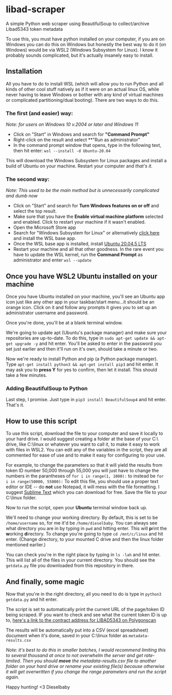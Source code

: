 # libad-scraper
A simple Python web scraper using BeautifulSoup to collect/archive Libad5343 token metadata

To use this, you must have python installed on your computer, if you are on Windows you can do this on Windows but honestly the best way to do it (on Windows) would be via WSL2 (Windows Subsystem for Linux).  I know it probably sounds complicated, but it's actually insanely easy to install.

## Installation

All you have to do to install WSL (which will allow you to run Python and all kinds of other cool stuff natively as if it were on an actual linux OS, while never having to leave Windows or bother with any kind of virtual machines or complicated partitioning/dual booting).  There are two ways to do this.

### The first (and easier) way:
*Note: for users on Windows 10 v.2004 or later and Windows 11*
- Click on "Start" in Windows and search for **"Command Prompt"**
- Right-click on the result and select **"Run as administrator"
- In the command prompt window that opens, type in the following text, then hit enter:
`wsl --install -d Ubuntu-20.04`

This will download the Windows Subsystem for Linux packages and install a build of Ubuntu on your machine.  Restart your computer and *that's it.*

### The second way:
*Note: This used to be the main method but is unnecessarily complicated and dumb now*
- Click on "Start" and search for **Turn Windows features on or off** and select the top result.
- Make sure that you have the **Enable virtual machine platform** selected and enabled.  Click to restart your machine if it wasn't enabled. 
- Open the Microsoft Store app
- Search for "Windows Subsystem for Linux" or alternatively [click here](https://www.microsoft.com/store/productId/9P9TQF7MRM4R) and install the WSL base app.
- Once the WSL base app is installed, install [Ubuntu 20.04.5 LTS](https://www.microsoft.com/store/productId/9MTTCL66CPXJ)
- Restart your machine and all that other goodness.  In the rare event you have to update the WSL kernel, run the **Command Prompt** as administrator and enter `wsl --update`

## Once you have WSL2 Ubuntu installed on your machine

Once you have Ubuntu installed on your machine, you'll see an Ubuntu app icon just like any other app in your taskbar/start menu...it should be an orange icon.  Click on it and follow any prompts it gives you to set up an administrator username and password.  

Once you're done, you'll be at a blank terminal window.  

We're going to update apt (Ubuntu's package manager) and make sure your repositories are up-to-date.  To do this, type in `sudo apt-get update && apt-get upgrade -y` and hit enter.  You'll be asked to enter in the password you set just earlier and then it'll run on it's own, should take a minute or two.

Now we're ready to install Python and pip (a Python package manager). Type `apt-get install python3 && apt-get install pip3` and hit enter.  It may ask you to **press Y** for yes to confirm, then let it install.  This should take a few minutes.

### Adding BeautifulSoup to Python

Last step, I promise.  Just type in `pip3 install BeautifulSoup4` and hit enter.  That's it.

## How to use this script

To use this script, download the file to your computer and save it locally to your hard drive.  I would suggest creating a folder at the base of your C:\ drive, like C:\linux or whatever you want to call it, to make it easy to work with files in WSL2.  You can edit any of the variables in the script, they are all commented for ease of use and to make it easy for configuring to your use. 

For example, to change the parameters so that it will yield the results from token ID number 50,000 through 55,000 you will just have to change the numbers in the parantheses of `for i in range(1, 1000):` to instead be `for i in range(50000, 55000):`  To edit this file, you should use a proper text editor or IDE -- do **not** use Notepad, it will mess with the file formatting.  I suggest [Sublime Text](https://sublimetext.com) which you can download for free.  Save the file to your C:\linux folder.

Now to run the script, open your **Ubuntu** terminal window back up.

We'll need to change your working directory.  By default, this is set to be `/home/username` so, for me it'd be `/home/dieselbaby`.  You can always see what directory you are in by typing in `pwd` and hitting enter.  This will **p**rint the **w**orking **d**irectory.  To change you're going to type `cd /mnt/c/linux` and hit enter.  (Change directory, to your mounted C drive and then the linux folder mentioned earlier.)

You can check you're in the right place by typing in `ls -lah` and hit enter.  This will list all of the files in your current directory.  You should see the `getdata.py` file you downloaded from this repository in there.

## And finally, some magic

Now that you're in the right directory, all you need to do is type in `python3 getdata.py` and hit enter.

The script is set to automatically print the current URL of the page/token ID being scraped.  IF you want to check and see what the current token ID is up to, [here's a link to the contract address for LIBAD5343 on Polygonscan](https://polygonscan.com/token/0xc57c718cd35265fbe225d09384ad824b6c976ae0)

The results will be automatically put into a CSV (excel spreadsheet) document when it's done, saved in your C:\linux folder as `metadata-results.csv`  

*Note: it's best to do this in smaller batches, I would recommend limiting this to several thousand at once to not overwhelm the server and get rate-limited.  Then you should **move** the metadata-results.csv file to another folder on your hard drive or rename your existing file(s) because otherwise it will get overwritten if you change the range parameters and run the script again.*

Happy hunting!
<3 Dieselbaby
